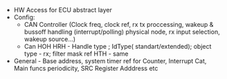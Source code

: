 - HW Access for ECU abstract layer
- Config:
	- CAN Controller (Clock freq, clock ref, rx tx proccessing, wakeup & bussoff handling (interrupt/polling) physical node, rx input selection, wakeup source...)
	- Can HOH
		HRH - Handle type ; IdType( standart/extended); object type - rx; filter mask ref
		HTH - same
- General - Base address, system timer ref for Counter, Interrupt Cat, Main funcs periodicity, SRC Register Adddress etc
